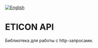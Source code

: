 [![English](https://img.shields.io/badge/Language-English-blue?style=plastic)](../Readme.md)

# ETICON API

Библиотека для работы с http-запросами.


